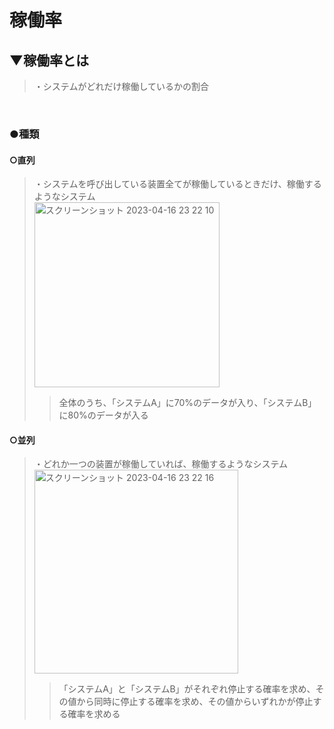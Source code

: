 # 稼働率

## ▼稼働率とは
>・システムがどれだけ稼働しているかの割合<br>
<br>

### ●種類

#### ○直列
>・システムを呼び出している装置全てが稼働しているときだけ、稼働するようなシステム<br>
><img width="296" alt="スクリーンショット 2023-04-16 23 22 10" src="https://user-images.githubusercontent.com/81621944/232319504-f9bfd34c-739c-440d-a4fb-5b5dd97a9d8f.png"><br>
>>全体のうち、「システムA」に70%のデータが入り、「システムB」に80%のデータが入る<br>


#### ○並列
>・どれか一つの装置が稼働していれば、稼働するようなシステム<br>
><img width="326" alt="スクリーンショット 2023-04-16 23 22 16" src="https://user-images.githubusercontent.com/81621944/232319512-4fbbddc0-abf0-4422-9784-9e049a297e2c.png"><br>
>>「システムA」と「システムB」がそれぞれ停止する確率を求め、その値から同時に停止する確率を求め、その値からいずれかが停止する確率を求める<br>
<br>
